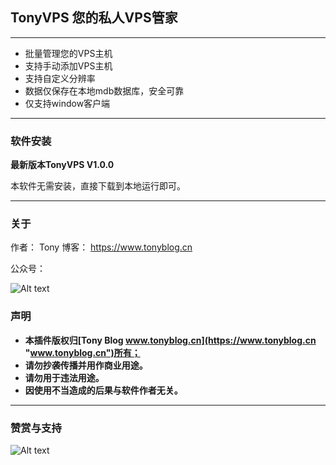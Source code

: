 ## TonyVPS 您的私人VPS管家

---
- 批量管理您的VPS主机
- 支持手动添加VPS主机
- 支持自定义分辨率
- 数据仅保存在本地mdb数据库，安全可靠
- 仅支持window客户端

---
### 软件安装
**最新版本TonyVPS V1.0.0**

本软件无需安装，直接下载到本地运行即可。


---
### 关于

作者： Tony
博客： https://www.tonyblog.cn

公众号：

![Alt text](https://www.tonyblog.cn/uploads/onlineUpload/20180117_81914.jpg?raw=true "Tony Wechat")

### 声明

- **本插件版权归[Tony Blog www.tonyblog.cn](https://www.tonyblog.cn "www.tonyblog.cn")所有；**
- **请勿抄袭传播并用作商业用途。**
- **请勿用于违法用途。**
- **因使用不当造成的后果与软件作者无关。**

---
### 赞赏与支持

![Alt text](https://www.tonyblog.cn/default/images/rewards.png?raw=true "Tony Wechat")
